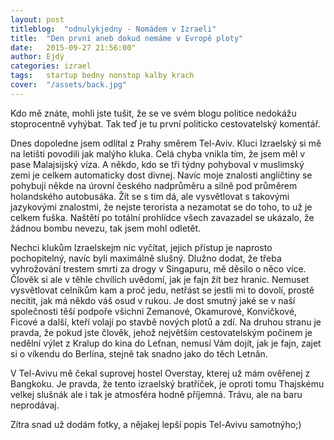 ```yaml
---
layout: post
titleblog:  "odnulykjedny - Nomádem v Izraeli"
title:  "Den první aneb dokud nemáme v Evropě ploty"
date:   2015-09-27 21:56:00"
author: Ejdý
categories: izrael
tags:	startup bedny nonstop kalby krach
cover:  "/assets/back.jpg"
---
```


Kdo mě znáte, mohli jste tušit, že se ve svém blogu politice nedokážu stoprocentně vyhýbat. Tak teď je tu první politicko cestovatelský komentář.

Dnes dopoledne jsem odlítal z Prahy směrem Tel-Aviv. Kluci Izraelský si mě na letišti povodili jak malýho kluka. Celá chyba vnikla tím, že jsem měl v pase Malajsijský víza. A někdo, kdo se tři týdny pohyboval v muslimský zemi je celkem automaticky dost divnej. Navíc moje znalosti angličtiny se pohybují někde na úrovní českého nadprůměru a silně pod průměrem holandského autobusáka. Žít se s tim dá, ale vysvětlovat s takovými jazykovými znalostmi, že nejste terorista a nezamotat se do toho, to už je celkem fuška. Naštětí po totální prohlídce všech zavazadel se ukázalo, že žádnou bombu nevezu, tak jsem mohl odletět.

Nechci klukům Izraelskejm nic vyčítat, jejich přístup je naprosto pochopitelný, navíc byli maximálně slušný. Dlužno dodat, že třeba vyhrožování trestem smrti za drogy v Singapuru, mě děsilo o něco více. Člověk si ale v těhle chvílích uvědomí, jak je fajn žít bez hranic. Nemuset vysvětlovat celníkům kam a proč jedu, netřást se jestli mi to dovolí, prostě necítit, jak má někdo váš osud v rukou. Je dost smutný jaké se v naší společnosti těší podpoře všichni Zemanové, Okamurové, Konvičkové, Ficové a další, kteří volají po stavbě nových plotů a zdí. Na druhou stranu je pravda, že pokud jste člověk, jehož největším cestovatelským počinem je nedělní výlet z Kralup do kina do Leťnan, nemusí Vám dojít, jak je fajn, zajet si o víkendu do Berlína, stejně tak snadno jako do těch Letnǎn.  

V Tel-Avivu mě čekal suprovej hostel Overstay, kterej už mám ověřenej z Bangkoku. Je pravda, že tento izraelský bratříček, je oproti tomu Thajskému velkej slušnák ale i tak je atmosféra hodně příjemná. Trávu, ale na baru neprodávaj.

Zítra snad už dodám fotky, a nějakej lepší popis Tel-Avivu samotnýho;)
